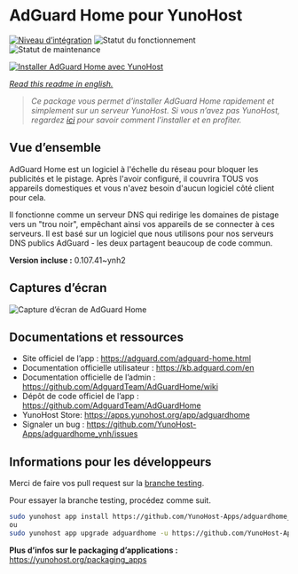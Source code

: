 <!--
N.B.: This README was automatically generated by https://github.com/YunoHost/apps/tree/master/tools/README-generator
It shall NOT be edited by hand.
-->

# AdGuard Home pour YunoHost

[![Niveau d’intégration](https://dash.yunohost.org/integration/adguardhome.svg)](https://dash.yunohost.org/appci/app/adguardhome) ![Statut du fonctionnement](https://ci-apps.yunohost.org/ci/badges/adguardhome.status.svg) ![Statut de maintenance](https://ci-apps.yunohost.org/ci/badges/adguardhome.maintain.svg)

[![Installer AdGuard Home avec YunoHost](https://install-app.yunohost.org/install-with-yunohost.svg)](https://install-app.yunohost.org/?app=adguardhome)

*[Read this readme in english.](./README.md)*

> *Ce package vous permet d’installer AdGuard Home rapidement et simplement sur un serveur YunoHost.
Si vous n’avez pas YunoHost, regardez [ici](https://yunohost.org/#/install) pour savoir comment l’installer et en profiter.*

## Vue d’ensemble

AdGuard Home est un logiciel à l'échelle du réseau pour bloquer les publicités et le pistage. Après l'avoir configuré, il couvrira TOUS vos appareils domestiques et vous n'avez besoin d'aucun logiciel côté client pour cela.

Il fonctionne comme un serveur DNS qui redirige les domaines de pistage vers un "trou noir", empêchant ainsi vos appareils de se connecter à ces serveurs. Il est basé sur un logiciel que nous utilisons pour nos serveurs DNS publics AdGuard - les deux partagent beaucoup de code commun. 


**Version incluse :** 0.107.41~ynh2

## Captures d’écran

![Capture d’écran de AdGuard Home](./doc/screenshots/68747470733a2f2f63646e2e616467756172642e636f6d2f7075626c69632f416467756172642f436f6d6d6f6e2f616467756172645f686f6d652e676966.gif)

## Documentations et ressources

* Site officiel de l’app : <https://adguard.com/adguard-home.html>
* Documentation officielle utilisateur : <https://kb.adguard.com/en>
* Documentation officielle de l’admin : <https://github.com/AdguardTeam/AdGuardHome/wiki>
* Dépôt de code officiel de l’app : <https://github.com/AdguardTeam/AdGuardHome>
* YunoHost Store: <https://apps.yunohost.org/app/adguardhome>
* Signaler un bug : <https://github.com/YunoHost-Apps/adguardhome_ynh/issues>

## Informations pour les développeurs

Merci de faire vos pull request sur la [branche testing](https://github.com/YunoHost-Apps/adguardhome_ynh/tree/testing).

Pour essayer la branche testing, procédez comme suit.

``` bash
sudo yunohost app install https://github.com/YunoHost-Apps/adguardhome_ynh/tree/testing --debug
ou
sudo yunohost app upgrade adguardhome -u https://github.com/YunoHost-Apps/adguardhome_ynh/tree/testing --debug
```

**Plus d’infos sur le packaging d’applications :** <https://yunohost.org/packaging_apps>